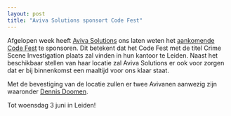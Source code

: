 ```yaml
---
layout: post
title: "Aviva Solutions sponsort Code Fest"
---
```


Afgelopen week heeft [Aviva Solutions](http://www.avivasolutions.nl) ons laten weten het [aankomende Code Fest](volgende-bijeenkomst/details/7-crime-scene-investigation) te sponsoren. Dit betekent dat het Code Fest met de titel Crime Scene Investigation plaats zal vinden in hun kantoor te Leiden. Naast het beschikbaar stellen van haar locatie zal Aviva Solutions er ook voor zorgen dat er bij binnenkomst een maaltijd voor ons klaar staat.

Met de bevestiging van de locatie zullen er twee Avivanen aanwezig zijn waaronder [Dennis Doomen](http://www.dennisdoomen.net/).

Tot woensdag 3 juni in Leiden!
